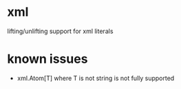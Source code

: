 xml
===

lifting/unlifting support for xml literals

known issues
============

* xml.Atom[T] where T is not string is not fully supported 
